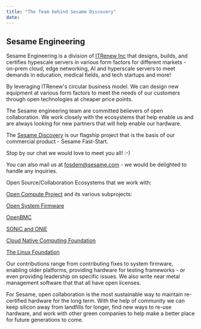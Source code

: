 ```yaml
---
title: "The Team behind Sesame Discovery"
date: 
---
```

## Sesame Engineering

Sesame Engineering is a division of [ITRenew 
Inc](https://itrenew.com/) that designs, builds, and certifies
hypescale servers in various form factors for different 
markets - on-prem cloud, edge networking, AI and hyperscale servers to
meet demands in education, medical fields, and tech startups and more!

By leveraging ITRenew's circular business model. We can design
new equipment at various form factors to meet the needs of our
customers through open technologies at cheaper price points. 

The Sesame engineering team are committed believers of open collaboration. We
work closely with the ecosystems that help enable us and are always
looking for new partners that will help enable our hardware.

The [Sesame Discovery](/stands/sesame_discovery/discovery/) is our flagship project that
is the basis of our commercial product - Sesame Fast-Start. 

Stop by our chat we would love to meet you all!  :-)

You can also mail us at fosdem@sesame.com - we would be delighted to handle any inquiries.

Open Source/Collaboration Ecosystems that we work with:

[Open Compute Project](https://opencompute.org/) and its various subprojects:

[Open System Firmware](https://www.opencompute.org/projects/open-system-firmware)</br>

[OpenBMC](https://github.com/openbmc)

[SONiC and ONiE](https://www.opencompute.org/projects/sonic)

[Cloud Native Computing Foundation](https://https://www.cncf.io//)

[The Linux Foundation](https://linuxfoundation.org/)

Our contributions range from contributing fixes to system firmware,
enabling older platforms, providing hardware for testing frameworks -
or even providing leadership on specific issues. We also write near
metal management software that that all have open licenses.

For Sesame, open collaboration is the most sustainable way to maintain
re-certified hardware for the long term. With the help of community
we can keep silicon away from landfills for longer, find new ways to
re-use hardware, and work with other green companies to help make a
better place for future generations to come.

